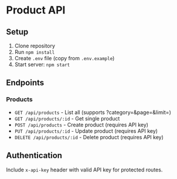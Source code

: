 # Product API

## Setup
1. Clone repository
2. Run `npm install`
3. Create `.env` file (copy from `.env.example`)
4. Start server: `npm start`

## Endpoints

### Products
- `GET /api/products` - List all (supports ?category=&page=&limit=)
- `GET /api/products/:id` - Get single product
- `POST /api/products` - Create product (requires API key)
- `PUT /api/products/:id` - Update product (requires API key)
- `DELETE /api/products/:id` - Delete product (requires API key)

## Authentication
Include `x-api-key` header with valid API key for protected routes.